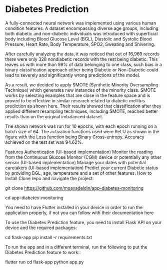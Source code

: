 # Diabetes Prediction

A fully-connected neural network was implemented using various human condition features. A dataset encompassing diverse age groups, including both diabetic and non-diabetic individuals was introduced with superficial body including Blood Glucose Level (BGL), Diastolic and Systolic Blood Pressure, Heart Rate, Body Temperature, SPO2, Sweating and Shivering.

After carefully analyzing the data, it was noticed that out of 16,969 records there were only 328 nondiabetic records with the rest being diabetic. This leaves us with more than 98% of data belonging to one class, such bias in a binary classification approach either being Diabetic or Non-Diabetic could lead to severely and significantly wrong predictions of the model.

As a result, we decided to apply SMOTE (Synthetic Minority Oversampling Technique) which generates new instances of the minority class. SMOTE works by selecting examples that are close in the feature space and is proved to be effective in similar research related to diabetic mellitus prediction as shown here. Their results showed that classification after they applied different resampling techniques, including SMOTE, reached better results than on the original imbalanced dataset.

The shown network was run for 10 epochs, with each epoch running on a batch size of 64. The activation functions used were ReLU as shown in the figure with the Loss function being Binary Cross-entropy. Accuracy achieved on the test set was 94.62%.

Features
Authentication (UI-based implementation)
Monitor the reading from the Continuous Glucose Monitor (CGM) device or potentially any other sensor (UI-based implementation)
Manage your dates with potential caretakers (UI-based implementation)
Predict your current Diabetic status by providing BGL, age, temperature and a set of other features.
How to Install
Clone repo and navigate the project:

git clone https://github.com/moayadeldin/app-diabetes-monitoring

cd app-diabetes-monitoring

You need to have Flutter installed in your device in order to run the application properly, if not you can follow with their documentation here

To use the Diabetes Prediction feature, you need to install Flask API on your device and the required packages:

cd flask-app
pip install -r requirements.txt

To run the app and in a different terminal, run the following to put the Diabetes Prediction feature to work::

flutter run
cd flask-app
python app.py

